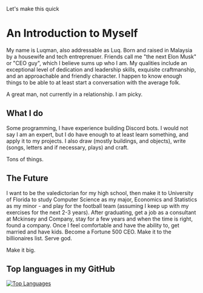 Let's make this quick

# An Introduction to Myself

My name is Luqman, also addressable as Luq. Born and raised in Malaysia by a housewife and tech entreprenuer. Friends call me "the next Elon Musk" or "CEO guy", which I believe sums up who I am. My qualities include an exceptional level of dedication and leadership skills, exquisite craftmanship, and an approachable and friendly character. I happen to know enough things to be able to at least start a conversation with the average folk.

A great man, not currently in a relationship. I am picky.

## What I do

Some programming, I have experience building Discord bots. I would not say I am an expert, but I do have enough to at least learn something, and apply it to my projects. I also draw (mostly buildings, and objects), write (songs, letters and if necessary, plays) and craft.

Tons of things.

## The Future

I want to be the valedictorian for my high school, then make it to University of Florida to study Computer Science as my major, Economics and Statistics as my minor - and play for the football team (assuming I keep up with my exercises for the next 2-3 years). After graduating, get a job as a consultant at Mckinsey and Company, stay for a few years and when the time is right, found a company. Once I feel comfortable and have the ability to, get married and have kids. Become a Fortune 500 CEO. Make it to the billionaires list. Serve god.

Make it big.

## Top languages in my GitHub

[![Top Languages](https://github-readme-stats.vercel.app/api/top-langs/?username=luqmanually)](https://github.com/anuraghazra/github-readme-stats)
